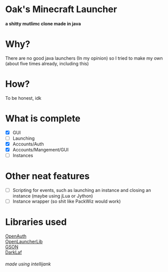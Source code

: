 # Oak's Minecraft Launcher
#### a shitty mutlimc clone made in java

# Why?
There are no good java launchers (In my opinion) so I tried to make my own (about five times already, including this)

# How?
To be honest, idk

# What is complete
- [x] GUI
- [ ] Launching
- [x] Accounts/Auth
- [x] Accounts/Mangement/GUI
- [ ] Instances

# Other neat features
- [ ] Scripting for events, such as launching an instance and closing an instance (maybe using jLua or Jython)
- [ ] Instance wrapper (so shit like PackWiz would work)

# Libraries used
[OpenAuth](https://github.com/Litarvan/OpenAuth)
<br>[OpenLauncherLib](https://github.com/Litarvan/OpenLauncherLib)
<br> [GSON](https://github.com/google/gson)
<br> [DarkLaf](https://github.com/weisJ/darklaf)

###### made using intellijank